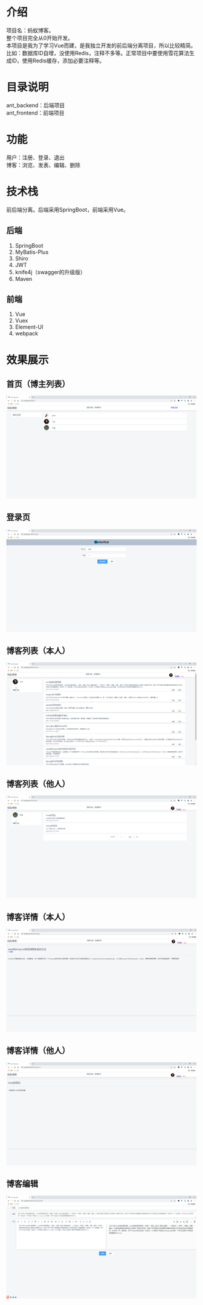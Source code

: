 # 介绍
项目名：蚂蚁博客。   
整个项目完全从0开始开发。  
本项目是我为了学习Vue而建，是我独立开发的前后端分离项目，所以比较精简。比如：数据库ID自增，没使用Redis，注释不多等。正常项目中要使用雪花算法生成ID，使用Redis缓存，添加必要注释等。

# 目录说明
ant_backend：后端项目  
ant_frontend：前端项目

# 功能
用户：注册、登录、退出  
博客：浏览、发表、编辑、删除

# 技术栈
前后端分离。后端采用SpringBoot，前端采用Vue。  


## 后端

1. SpringBoot
2. MyBatis-Plus
3. Shiro
4. JWT
5. knife4j（swagger的升级版）
6. Maven

## 前端

1. Vue
2. Vuex
3. Element-UI
4. webpack

# 效果展示
## 首页（博主列表）
![输入图片说明](%E6%95%88%E6%9E%9C%E5%9B%BE/%E9%A6%96%E9%A1%B5.png)

## 登录页
![输入图片说明](%E6%95%88%E6%9E%9C%E5%9B%BE/%E7%99%BB%E5%BD%95%E9%A1%B5.png)

## 博客列表（本人）
![输入图片说明](%E6%95%88%E6%9E%9C%E5%9B%BE/%E5%8D%9A%E5%AE%A2%E5%88%97%E8%A1%A8%EF%BC%88%E6%9C%AC%E4%BA%BA%E7%9A%84%EF%BC%89.png)

## 博客列表（他人）
![输入图片说明](%E6%95%88%E6%9E%9C%E5%9B%BE/%E5%8D%9A%E5%AE%A2%E5%88%97%E8%A1%A8%EF%BC%88%E4%BB%96%E4%BA%BA%E7%9A%84%EF%BC%89.png)

## 博客详情（本人）

![输入图片说明](%E6%95%88%E6%9E%9C%E5%9B%BE/%E5%8D%9A%E5%AE%A2%E8%AF%A6%E6%83%85.png)

## 博客详情（他人）
![输入图片说明](%E6%95%88%E6%9E%9C%E5%9B%BE/%E5%8D%9A%E5%AE%A2%E8%AF%A6%E6%83%85%EF%BC%88%E4%BB%96%E4%BA%BA%EF%BC%89.png)

## 博客编辑

![输入图片说明](%E6%95%88%E6%9E%9C%E5%9B%BE/%E5%8D%9A%E5%AE%A2%E7%BC%96%E8%BE%91.png)



